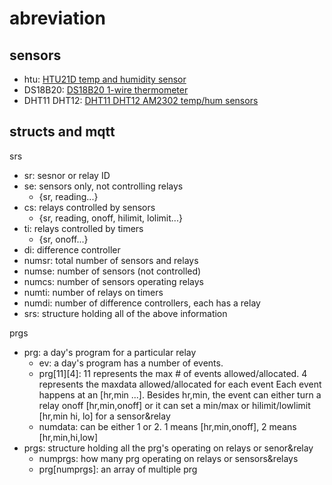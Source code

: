 # abreviation

## sensors

- htu: [HTU21D temp and humidity sensor](https://www.adafruit.com/product/1899) 
- DS18B20: [DS18B20 1-wire thermometer](https://www.analog.com/media/en/technical-documentation/data-sheets/ds18b20.pdf)
- DHT11 DHT12: [DHT11 DHT12 AM2302 temp/hum sensors](https://learn.adafruit.com/dht)

## structs and mqtt 
srs
- sr: sesnor or relay ID
- se: sensors only, not controlling relays
  - {sr, reading...}
- cs: relays controlled by sensors
  - {sr, reading, onoff, hilimit, lolimit...}
- ti: relays controlled by timers
  - {sr, onoff...}
- di: difference controller  
- numsr: total number of sensors and relays
- numse: number of sensors (not controlled)
- numcs: number of sensors operating relays
- numti: number of relays on timers
- numdi: number of difference controllers, each has a relay
- srs: structure holding all of the above information

prgs
- prg: a day's program for a particular relay
  - ev: a day's program has a number of events. 
  - prg[11][4]: 11 represents the max # of events allowed/allocated. 4 represents the maxdata allowed/allocated for each event Each event happens at an [hr,min ...]. Besides hr,min, the event can either turn a relay onoff [hr,min,onoff] or it can set a min/max or hilimit/lowlimit [hr,min hi, lo] for a sensor&relay
  - numdata: can be  either 1 or 2. 1 means [hr,min,onoff], 2 means [hr,min,hi,low]
- prgs: structure holding all the prg's operating on relays or senor&relay
  - numprgs: how many prg operating on relays or sensors&relays 
  - prg[numprgs]: an array of multiple prg
